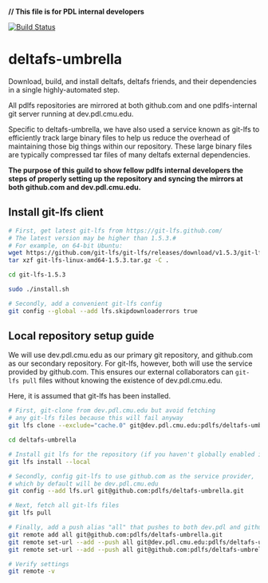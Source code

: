 **// This file is for PDL internal developers**

[![Build Status](https://travis-ci.org/pdlfs/deltafs-umbrella.svg?branch=master)](https://travis-ci.org/pdlfs/deltafs-umbrella)

# deltafs-umbrella

Download, build, and install deltafs, deltafs friends, and their dependencies in a single highly-automated step.

All pdlfs repositories are mirrored at both github.com and one pdlfs-internal git server running at dev.pdl.cmu.edu.

Specific to deltafs-umbrella, we have also used a service known as git-lfs to efficiently track large binary files
to help us reduce the overhead of maintaining those big things within our repository.
These large binary files are typically compressed tar files of many deltafs external dependencies.

**The purpose of this guild to show fellow pdlfs internal developers the steps of
properly setting up the repository and syncing the mirrors at both github.com and dev.pdl.cmu.edu.**

## Install git-lfs client

```bash
# First, get latest git-lfs from https://git-lfs.github.com/
# The latest version may be higher than 1.5.3.#
# For example, on 64-bit Ubuntu:
wget https://github.com/git-lfs/git-lfs/releases/download/v1.5.3/git-lfs-linux-amd64-1.5.3.tar.gz
tar xzf git-lfs-linux-amd64-1.5.3.tar.gz -C .

cd git-lfs-1.5.3

sudo ./install.sh

# Secondly, add a convenient git-lfs config
git config --global --add lfs.skipdownloaderrors true
```

## Local repository setup guide

We will use dev.pdl.cmu.edu as our primary git repository, and github.com as our secondary repository.
For git-lfs, however, both will use the service provided by github.com.
This ensures our external collaborators can `git-lfs pull` files without knowing the existence of dev.pdl.cmu.edu.

Here, it is assumed that git-lfs has been installed.

```bash
# First, git-clone from dev.pdl.cmu.edu but avoid fetching
# any git-lfs files because this will fail anyway
git lfs clone --exclude="cache.0" git@dev.pdl.cmu.edu:pdlfs/deltafs-umbrella.git

cd deltafs-umbrella

# Install git lfs for the repository (if you haven't globally enabled it)
git lfs install --local

# Secondly, config git-lfs to use github.com as the service provider,
# which by default will be dev.pdl.cmu.edu
git config --add lfs.url git@github.com:pdlfs/deltafs-umbrella.git

# Next, fetch all git-lfs files
git lfs pull

# Finally, add a push alias "all" that pushes to both dev.pdl and github
git remote add all git@github.com:pdlfs/deltafs-umbrella.git
git remote set-url --add --push all git@dev.pdl.cmu.edu:pdlfs/deltafs-umbrella.git
git remote set-url --add --push all git@github.com:pdlfs/deltafs-umbrella.git

# Verify settings
git remote -v
```
